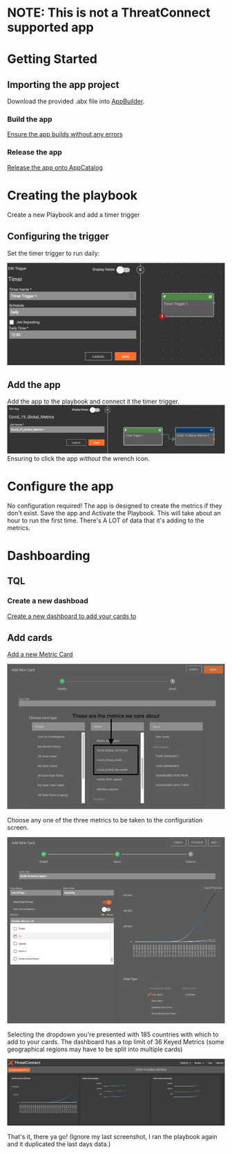 # NOTE: This is not a ThreatConnect supported app

# Getting Started

## Importing the app project
Download the provided .abx file into [AppBuilder](https://training.threatconnect.com/learn/article/app-builder-kb-article#2.3).

### Build the app
[Ensure the app builds without any errors](https://training.threatconnect.com/learn/article/app-builder-kb-article#3.11)

### Release the app
[Release the app onto AppCatalog](https://training.threatconnect.com/learn/article/app-builder-kb-article#3.13)

# Creating the playbook
Create a new Playbook and add a timer trigger

## Configuring the trigger
Set the timer trigger to run daily:

![Timer Trigger Config](images/trigger.png)

## Add the app
Add the app to the playbook and connect it the timer trigger.
![Add the app to a new playbook with a timer trigger](images/choose_app.png) Ensuring to click the app _without_ the wrench icon.

# Configure the app
No configuration required!  The app is designed to create the metrics if they don't exist.  Save the app and Activate the Playbook.  This will take about an hour to run the first time.  There's A LOT of data that it's adding to the metrics.

# Dashboarding
## TQL

### Create a new dashboad
[Create a new dashboard to add your cards to](https://training.threatconnect.com/learn/article/dashboard-kb-article#2.1)

## Add cards
[Add a new Metric Card](https://training.threatconnect.com/learn/article/dashboard-kb-article#2.2.2) 

![Dashboard Metrics](images/metric_card_1.png)

Choose any one of the three metrics to be taken to the configuration screen.

![Dashboard Config](images/dash_card_config.png)

Selecting the dropdown you're presented with 185 countries with which to add to your cards.  The dashboard has a top limit of 36 Keyed Metrics (some geographical regions may have to be split into multiple cards)

![Dashboard Screenshot](images/dashboard.png)

That's it, there ya go!  (Ignore my last screenshot, I ran the playbook again and it duplicated the last days data.)
